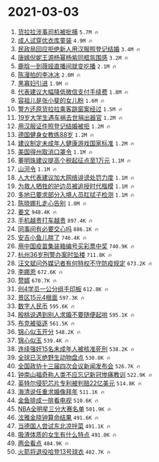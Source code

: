 # 2021-03-03

1. [货拉拉涉事司机被批捕](https://s.weibo.com/weibo?q=%23%E8%B4%A7%E6%8B%89%E6%8B%89%E6%B6%89%E4%BA%8B%E5%8F%B8%E6%9C%BA%E8%A2%AB%E6%89%B9%E6%8D%95%23&Refer=top) `5.7M 🔥`
1. [成人试穿优衣库童装](https://s.weibo.com/weibo?q=%23%E6%88%90%E4%BA%BA%E8%AF%95%E7%A9%BF%E4%BC%98%E8%A1%A3%E5%BA%93%E7%AB%A5%E8%A3%85%23&Refer=top) `4.9M 🔥`
1. [民政局回应拒绝新人用汉服照登记结婚](https://s.weibo.com/weibo?q=%23%E6%B0%91%E6%94%BF%E5%B1%80%E5%9B%9E%E5%BA%94%E6%8B%92%E7%BB%9D%E6%96%B0%E4%BA%BA%E7%94%A8%E6%B1%89%E6%9C%8D%E7%85%A7%E7%99%BB%E8%AE%B0%E7%BB%93%E5%A9%9A%23&Refer=top) `3.4M 🔥`
1. [唐嫣倪妮王源杨幂杨紫同框氛围感](https://s.weibo.com/weibo?q=%23%E5%94%90%E5%AB%A3%E5%80%AA%E5%A6%AE%E7%8E%8B%E6%BA%90%E6%9D%A8%E5%B9%82%E6%9D%A8%E7%B4%AB%E5%90%8C%E6%A1%86%E6%B0%9B%E5%9B%B4%E6%84%9F%23&Refer=top) `3.2M 🔥`
1. [鹿晗一到薇娅直播间就变吃播](https://s.weibo.com/weibo?q=%23%E9%B9%BF%E6%99%97%E4%B8%80%E5%88%B0%E8%96%87%E5%A8%85%E7%9B%B4%E6%92%AD%E9%97%B4%E5%B0%B1%E5%8F%98%E5%90%83%E6%92%AD%23&Refer=top) `2.1M 🔥`
1. [陈漫拍的李冰冰](https://s.weibo.com/weibo?q=%E9%99%88%E6%BC%AB%E6%8B%8D%E7%9A%84%E6%9D%8E%E5%86%B0%E5%86%B0&Refer=top) `2.0M 🔥`
1. [黑寡妇引进](https://s.weibo.com/weibo?q=%E9%BB%91%E5%AF%A1%E5%A6%87%E5%BC%95%E8%BF%9B&Refer=top) `1.9M 🔥`
1. [代表建议大幅降低微信支付手续费](https://s.weibo.com/weibo?q=%23%E4%BB%A3%E8%A1%A8%E5%BB%BA%E8%AE%AE%E5%A4%A7%E5%B9%85%E9%99%8D%E4%BD%8E%E5%BE%AE%E4%BF%A1%E6%94%AF%E4%BB%98%E6%89%8B%E7%BB%AD%E8%B4%B9%23&Refer=top) `1.8M 🔥`
1. [容祖儿是张小斐的女儿粉](https://s.weibo.com/weibo?q=%23%E5%AE%B9%E7%A5%96%E5%84%BF%E6%98%AF%E5%BC%A0%E5%B0%8F%E6%96%90%E7%9A%84%E5%A5%B3%E5%84%BF%E7%B2%89%23&Refer=top) `1.6M 🔥`
1. [警方还原货拉拉乘客跳窗案经过](https://s.weibo.com/weibo?q=%23%E8%AD%A6%E6%96%B9%E8%BF%98%E5%8E%9F%E8%B4%A7%E6%8B%89%E6%8B%89%E4%B9%98%E5%AE%A2%E8%B7%B3%E7%AA%97%E6%A1%88%E7%BB%8F%E8%BF%87%23&Refer=top) `1.5M 🔥`
1. [19岁大学生遇车祸去世捐出器官](https://s.weibo.com/weibo?q=%2319%E5%B2%81%E5%A4%A7%E5%AD%A6%E7%94%9F%E9%81%87%E8%BD%A6%E7%A5%B8%E5%8E%BB%E4%B8%96%E6%8D%90%E5%87%BA%E5%99%A8%E5%AE%98%23&Refer=top) `1.2M 🔥`
1. [用汉服证件照登记结婚被拒](https://s.weibo.com/weibo?q=%E7%94%A8%E6%B1%89%E6%9C%8D%E8%AF%81%E4%BB%B6%E7%85%A7%E7%99%BB%E8%AE%B0%E7%BB%93%E5%A9%9A%E8%A2%AB%E6%8B%92&Refer=top) `1.2M 🔥`
1. [德国健身女教练88岁](https://s.weibo.com/weibo?q=%E5%BE%B7%E5%9B%BD%E5%81%A5%E8%BA%AB%E5%A5%B3%E6%95%99%E7%BB%8388%E5%B2%81&Refer=top) `1.2M 🔥`
1. [建议制定未成年人健康游戏国家标准](https://s.weibo.com/weibo?q=%23%E5%BB%BA%E8%AE%AE%E5%88%B6%E5%AE%9A%E6%9C%AA%E6%88%90%E5%B9%B4%E4%BA%BA%E5%81%A5%E5%BA%B7%E6%B8%B8%E6%88%8F%E5%9B%BD%E5%AE%B6%E6%A0%87%E5%87%86%23&Refer=top) `1.2M 🔥`
1. [美国得州取消口罩令](https://s.weibo.com/weibo?q=%E7%BE%8E%E5%9B%BD%E5%BE%97%E5%B7%9E%E5%8F%96%E6%B6%88%E5%8F%A3%E7%BD%A9%E4%BB%A4&Refer=top) `1.1M 🔥`
1. [董明珠建议提高个税起征点至1万元](https://s.weibo.com/weibo?q=%23%E8%91%A3%E6%98%8E%E7%8F%A0%E5%BB%BA%E8%AE%AE%E6%8F%90%E9%AB%98%E4%B8%AA%E7%A8%8E%E8%B5%B7%E5%BE%81%E7%82%B9%E8%87%B31%E4%B8%87%E5%85%83%23&Refer=top) `1.1M 🔥`
1. [山河令](https://s.weibo.com/weibo?q=%E5%B1%B1%E6%B2%B3%E4%BB%A4&Refer=top) `1.1M 🔥`
1. [人大代表建议加大网络诽谤处罚力度](https://s.weibo.com/weibo?q=%23%E4%BA%BA%E5%A4%A7%E4%BB%A3%E8%A1%A8%E5%BB%BA%E8%AE%AE%E5%8A%A0%E5%A4%A7%E7%BD%91%E7%BB%9C%E8%AF%BD%E8%B0%A4%E5%A4%84%E7%BD%9A%E5%8A%9B%E5%BA%A6%23&Refer=top) `1.1M 🔥`
1. [为救人牺牲的护边员被追授时代楷模](https://s.weibo.com/weibo?q=%23%E4%B8%BA%E6%95%91%E4%BA%BA%E7%89%BA%E7%89%B2%E7%9A%84%E6%8A%A4%E8%BE%B9%E5%91%98%E8%A2%AB%E8%BF%BD%E6%8E%88%E6%97%B6%E4%BB%A3%E6%A5%B7%E6%A8%A1%23&Refer=top) `1.1M 🔥`
1. [多地已要求部分入境人员肛拭子检测](https://s.weibo.com/weibo?q=%E5%A4%9A%E5%9C%B0%E5%B7%B2%E8%A6%81%E6%B1%82%E9%83%A8%E5%88%86%E5%85%A5%E5%A2%83%E4%BA%BA%E5%91%98%E8%82%9B%E6%8B%AD%E5%AD%90%E6%A3%80%E6%B5%8B&Refer=top) `1.1M 🔥`
1. [陈晓娜扎走心告别](https://s.weibo.com/weibo?q=%23%E9%99%88%E6%99%93%E5%A8%9C%E6%89%8E%E8%B5%B0%E5%BF%83%E5%91%8A%E5%88%AB%23&Refer=top) `1.0M 🔥`
1. [姜文](https://s.weibo.com/weibo?q=%E5%A7%9C%E6%96%87&Refer=top) `948.4K 🔥`
1. [手机越贵打车越贵](https://s.weibo.com/weibo?q=%E6%89%8B%E6%9C%BA%E8%B6%8A%E8%B4%B5%E6%89%93%E8%BD%A6%E8%B6%8A%E8%B4%B5&Refer=top) `897.4K 🔥`
1. [同事间有必要交心吗](https://s.weibo.com/weibo?q=%23%E5%90%8C%E4%BA%8B%E9%97%B4%E6%9C%89%E5%BF%85%E8%A6%81%E4%BA%A4%E5%BF%83%E5%90%97%23&Refer=top) `886.1K 🔥`
1. [安吉小鱼儿胖了](https://s.weibo.com/weibo?q=%23%E5%AE%89%E5%90%89%E5%B0%8F%E9%B1%BC%E5%84%BF%E8%83%96%E4%BA%86%23&Refer=top) `746.4K 🔥`
1. [用中国疫苗集装箱编号买彩票中奖](https://s.weibo.com/weibo?q=%23%E7%94%A8%E4%B8%AD%E5%9B%BD%E7%96%AB%E8%8B%97%E9%9B%86%E8%A3%85%E7%AE%B1%E7%BC%96%E5%8F%B7%E4%B9%B0%E5%BD%A9%E7%A5%A8%E4%B8%AD%E5%A5%96%23&Refer=top) `740.9K 🔥`
1. [杭州36岁刑警办案时坠楼](https://s.weibo.com/weibo?q=%23%E6%9D%AD%E5%B7%9E36%E5%B2%81%E5%88%91%E8%AD%A6%E5%8A%9E%E6%A1%88%E6%97%B6%E5%9D%A0%E6%A5%BC%23&Refer=top) `711.8K 🔥`
1. [汪文斌问外媒记者有何特权不守防疫规定](https://s.weibo.com/weibo?q=%23%E6%B1%AA%E6%96%87%E6%96%8C%E9%97%AE%E5%A4%96%E5%AA%92%E8%AE%B0%E8%80%85%E6%9C%89%E4%BD%95%E7%89%B9%E6%9D%83%E4%B8%8D%E5%AE%88%E9%98%B2%E7%96%AB%E8%A7%84%E5%AE%9A%23&Refer=top) `673.2K 🔥`
1. [李娜恩](https://s.weibo.com/weibo?q=%E6%9D%8E%E5%A8%9C%E6%81%A9&Refer=top) `672.6K 🔥`
1. [赘婿](https://s.weibo.com/weibo?q=%E8%B5%98%E5%A9%BF&Refer=top) `670.7K 🔥`
1. [创4学员一公分组手印板](https://s.weibo.com/weibo?q=%23%E5%88%9B4%E5%AD%A6%E5%91%98%E4%B8%80%E5%85%AC%E5%88%86%E7%BB%84%E6%89%8B%E5%8D%B0%E6%9D%BF%23&Refer=top) `612.8K 🔥`
1. [景区15元4根面](https://s.weibo.com/weibo?q=%E6%99%AF%E5%8C%BA15%E5%85%834%E6%A0%B9%E9%9D%A2&Refer=top) `597.3K 🔥`
1. [数字人民币](https://s.weibo.com/weibo?q=%23%E6%95%B0%E5%AD%97%E4%BA%BA%E6%B0%91%E5%B8%81%23&Refer=top) `595.6K 🔥`
1. [殷桃说遇到别人求婚不要随便起哄](https://s.weibo.com/weibo?q=%23%E6%AE%B7%E6%A1%83%E8%AF%B4%E9%81%87%E5%88%B0%E5%88%AB%E4%BA%BA%E6%B1%82%E5%A9%9A%E4%B8%8D%E8%A6%81%E9%9A%8F%E4%BE%BF%E8%B5%B7%E5%93%84%23&Refer=top) `595.1K 🔥`
1. [布克被驱逐](https://s.weibo.com/weibo?q=%E5%B8%83%E5%85%8B%E8%A2%AB%E9%A9%B1%E9%80%90&Refer=top) `561.5K 🔥`
1. [锦心似玉开分](https://s.weibo.com/weibo?q=%23%E9%94%A6%E5%BF%83%E4%BC%BC%E7%8E%89%E5%BC%80%E5%88%86%23&Refer=top) `548.2K 🔥`
1. [锦心似玉](https://s.weibo.com/weibo?q=%E9%94%A6%E5%BF%83%E4%BC%BC%E7%8E%89&Refer=top) `539.4K 🔥`
1. [连续强奸15名未成年人被核准死刑](https://s.weibo.com/weibo?q=%E8%BF%9E%E7%BB%AD%E5%BC%BA%E5%A5%B815%E5%90%8D%E6%9C%AA%E6%88%90%E5%B9%B4%E4%BA%BA%E8%A2%AB%E6%A0%B8%E5%87%86%E6%AD%BB%E5%88%91&Refer=top) `538.2K 🔥`
1. [全球已灭绝野生动物盘点](https://s.weibo.com/weibo?q=%23%E5%85%A8%E7%90%83%E5%B7%B2%E7%81%AD%E7%BB%9D%E9%87%8E%E7%94%9F%E5%8A%A8%E7%89%A9%E7%9B%98%E7%82%B9%23&Refer=top) `530.0K 🔥`
1. [全国政协十三届四次会议新闻发布会](https://s.weibo.com/weibo?q=%23%E5%85%A8%E5%9B%BD%E6%94%BF%E5%8D%8F%E5%8D%81%E4%B8%89%E5%B1%8A%E5%9B%9B%E6%AC%A1%E4%BC%9A%E8%AE%AE%E6%96%B0%E9%97%BB%E5%8F%91%E5%B8%83%E4%BC%9A%23&Refer=top) `526.7K 🔥`
1. [钟南山福奇称人类不应忘记新冠惨痛教训](https://s.weibo.com/weibo?q=%23%E9%92%9F%E5%8D%97%E5%B1%B1%E7%A6%8F%E5%A5%87%E7%A7%B0%E4%BA%BA%E7%B1%BB%E4%B8%8D%E5%BA%94%E5%BF%98%E8%AE%B0%E6%96%B0%E5%86%A0%E6%83%A8%E7%97%9B%E6%95%99%E8%AE%AD%23&Refer=top) `522.9K 🔥`
1. [英特尔侵犯芯片专利被判赔22亿美元](https://s.weibo.com/weibo?q=%E8%8B%B1%E7%89%B9%E5%B0%94%E4%BE%B5%E7%8A%AF%E8%8A%AF%E7%89%87%E4%B8%93%E5%88%A9%E8%A2%AB%E5%88%A4%E8%B5%9422%E4%BA%BF%E7%BE%8E%E5%85%83&Refer=top) `514.8K 🔥`
1. [海清说任重求婚像拜年](https://s.weibo.com/weibo?q=%23%E6%B5%B7%E6%B8%85%E8%AF%B4%E4%BB%BB%E9%87%8D%E6%B1%82%E5%A9%9A%E5%83%8F%E6%8B%9C%E5%B9%B4%23&Refer=top) `511.1K 🔥`
1. [金鱼排成一排看电视](https://s.weibo.com/weibo?q=%23%E9%87%91%E9%B1%BC%E6%8E%92%E6%88%90%E4%B8%80%E6%8E%92%E7%9C%8B%E7%94%B5%E8%A7%86%23&Refer=top) `510.6K 🔥`
1. [NBA全明星三分大赛名单](https://s.weibo.com/weibo?q=NBA%E5%85%A8%E6%98%8E%E6%98%9F%E4%B8%89%E5%88%86%E5%A4%A7%E8%B5%9B%E5%90%8D%E5%8D%95&Refer=top) `501.9K 🔥`
1. [泫雅金晓钟算命结果](https://s.weibo.com/weibo?q=%23%E6%B3%AB%E9%9B%85%E9%87%91%E6%99%93%E9%92%9F%E7%AE%97%E5%91%BD%E7%BB%93%E6%9E%9C%23&Refer=top) `491.6K 🔥`
1. [当德国人尝试东北凉拌菜](https://s.weibo.com/weibo?q=%23%E5%BD%93%E5%BE%B7%E5%9B%BD%E4%BA%BA%E5%B0%9D%E8%AF%95%E4%B8%9C%E5%8C%97%E5%87%89%E6%8B%8C%E8%8F%9C%23&Refer=top) `491.1K 🔥`
1. [吸渣体质的女生有什么特点](https://s.weibo.com/weibo?q=%23%E5%90%B8%E6%B8%A3%E4%BD%93%E8%B4%A8%E7%9A%84%E5%A5%B3%E7%94%9F%E6%9C%89%E4%BB%80%E4%B9%88%E7%89%B9%E7%82%B9%23&Refer=top) `491.0K 🔥`
1. [两会看点](https://s.weibo.com/weibo?q=%E4%B8%A4%E4%BC%9A%E7%9C%8B%E7%82%B9&Refer=top) `484.9K 🔥`
1. [火箭将退役哈登13号球衣](https://s.weibo.com/weibo?q=%E7%81%AB%E7%AE%AD%E5%B0%86%E9%80%80%E5%BD%B9%E5%93%88%E7%99%BB13%E5%8F%B7%E7%90%83%E8%A1%A3&Refer=top) `482.7K 🔥`
